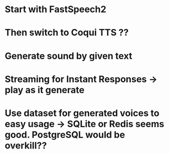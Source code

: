 # Start with FastSpeech2 
# Then switch to Coqui TTS ??
# Generate sound by given text
# Streaming for Instant Responses -> play as it generate 
# Use dataset for generated voices to easy usage -> SQLite or Redis seems good. PostgreSQL would be overkill??
